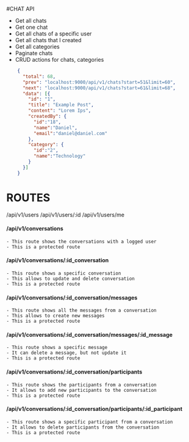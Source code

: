 #CHAT API

  - Get all chats
  - Get one chat
  - Get all chats of a specific user
  - Get all chats that I created
  - Get all categories
  - Paginate chats
  - CRUD actions for chats, categories

```json
    { 
      "total": 68,
      "prev": "localhost:9000/api/v1/chats?start=51&limit=60",
      "next": "localhost:9000/api/v1/chats?start=61&limit=68",
      "data": [{
        "id": "1",
        "title": "Example Post",
        "content": "Lorem Ips",
        "createdBy": {
          "id":"18",
          "name":"Daniel",
          "email":"daniel@daniel.com"
        },
        "category": {
          "id":"2",
          "name":"Technology"
        }
      }]
    }
```
# ROUTES
  /api/v1/users
  /api/v1/users/:id
  /api/v1/users/me
  
  #### /api/v1/conversations
  
    - This route shows the conversations with a logged user
    - This is a protected route

  #### /api/v1/conversations/:id_conversation
    - This route shows a specific conversation
    - This allows to update and delete conversation
    - This is a protected route

  #### /api/v1/conversations/:id_conversation/messages
    - This route shows all the messages from a conversation
    - This allows to create new messages
    - This is a protected route

  #### /api/v1/conversations/:id_conversation/messages/:id_message
    - This route shows a specific message
    - It can delete a message, but not update it
    - This is a protected route

  #### /api/v1/conversations/:id_conversation/participants
    - This route shows the participants from a conversation
    - It allows to add new participants to the conversation
    - This is a protected route

  #### /api/v1/conversations/:id_conversation/participants/:id_participant
    - This route shows a specific participant from a conversation
    - It allows to delete participants from the conversation
    - This is a protected route